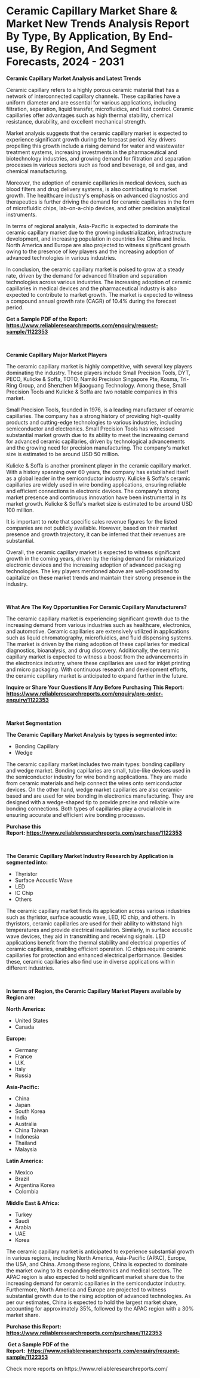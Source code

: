 <p><h1>Ceramic Capillary Market Share & Market New Trends Analysis Report By Type, By Application, By End-use, By Region, And Segment Forecasts, 2024 - 2031</h1></p><p><strong>Ceramic Capillary Market Analysis and Latest Trends</strong></p>
<p><p>Ceramic capillary refers to a highly porous ceramic material that has a network of interconnected capillary channels. These capillaries have a uniform diameter and are essential for various applications, including filtration, separation, liquid transfer, microfluidics, and fluid control. Ceramic capillaries offer advantages such as high thermal stability, chemical resistance, durability, and excellent mechanical strength.</p><p>Market analysis suggests that the ceramic capillary market is expected to experience significant growth during the forecast period. Key drivers propelling this growth include a rising demand for water and wastewater treatment systems, increasing investments in the pharmaceutical and biotechnology industries, and growing demand for filtration and separation processes in various sectors such as food and beverage, oil and gas, and chemical manufacturing.</p><p>Moreover, the adoption of ceramic capillaries in medical devices, such as blood filters and drug delivery systems, is also contributing to market growth. The healthcare industry's emphasis on advanced diagnostics and therapeutics is further driving the demand for ceramic capillaries in the form of microfluidic chips, lab-on-a-chip devices, and other precision analytical instruments.</p><p>In terms of regional analysis, Asia-Pacific is expected to dominate the ceramic capillary market due to the growing industrialization, infrastructure development, and increasing population in countries like China and India. North America and Europe are also projected to witness significant growth owing to the presence of key players and the increasing adoption of advanced technologies in various industries.</p><p>In conclusion, the ceramic capillary market is poised to grow at a steady rate, driven by the demand for advanced filtration and separation technologies across various industries. The increasing adoption of ceramic capillaries in medical devices and the pharmaceutical industry is also expected to contribute to market growth. The market is expected to witness a compound annual growth rate (CAGR) of 10.4% during the forecast period.</p></p>
<p><strong>Get a Sample PDF of the Report:&nbsp; <a href="https://www.reliableresearchreports.com/enquiry/request-sample/1122353">https://www.reliableresearchreports.com/enquiry/request-sample/1122353</a></strong></p>
<p>&nbsp;</p>
<p><strong>Ceramic Capillary Major Market Players</strong></p>
<p><p>The ceramic capillary market is highly competitive, with several key players dominating the industry. These players include Small Precision Tools, DYT, PECO, Kulicke & Soffa, TOTO, Namiki Precision Singapore Pte, Kosma, Tri-Ring Group, and Shenzhen Mijiaoguang Technology. Among these, Small Precision Tools and Kulicke & Soffa are two notable companies in this market.</p><p>Small Precision Tools, founded in 1976, is a leading manufacturer of ceramic capillaries. The company has a strong history of providing high-quality products and cutting-edge technologies to various industries, including semiconductor and electronics. Small Precision Tools has witnessed substantial market growth due to its ability to meet the increasing demand for advanced ceramic capillaries, driven by technological advancements and the growing need for precision manufacturing. The company's market size is estimated to be around USD 50 million.</p><p>Kulicke & Soffa is another prominent player in the ceramic capillary market. With a history spanning over 60 years, the company has established itself as a global leader in the semiconductor industry. Kulicke & Soffa's ceramic capillaries are widely used in wire bonding applications, ensuring reliable and efficient connections in electronic devices. The company's strong market presence and continuous innovation have been instrumental in its market growth. Kulicke & Soffa's market size is estimated to be around USD 100 million.</p><p>It is important to note that specific sales revenue figures for the listed companies are not publicly available. However, based on their market presence and growth trajectory, it can be inferred that their revenues are substantial.</p><p>Overall, the ceramic capillary market is expected to witness significant growth in the coming years, driven by the rising demand for miniaturized electronic devices and the increasing adoption of advanced packaging technologies. The key players mentioned above are well-positioned to capitalize on these market trends and maintain their strong presence in the industry.</p></p>
<p>&nbsp;</p>
<p><strong>What Are The Key Opportunities For Ceramic Capillary Manufacturers?</strong></p>
<p><p>The ceramic capillary market is experiencing significant growth due to the increasing demand from various industries such as healthcare, electronics, and automotive. Ceramic capillaries are extensively utilized in applications such as liquid chromatography, microfluidics, and fluid dispensing systems. The market is driven by the rising adoption of these capillaries for medical diagnostics, bioanalysis, and drug discovery. Additionally, the ceramic capillary market is expected to witness a boost from the advancements in the electronics industry, where these capillaries are used for inkjet printing and micro packaging. With continuous research and development efforts, the ceramic capillary market is anticipated to expand further in the future.</p></p>
<p><strong>Inquire or Share Your Questions If Any Before Purchasing This Report: <a href="https://www.reliableresearchreports.com/enquiry/pre-order-enquiry/1122353">https://www.reliableresearchreports.com/enquiry/pre-order-enquiry/1122353</a></strong></p>
<p>&nbsp;</p>
<p><strong>Market Segmentation</strong></p>
<p><strong>The Ceramic Capillary Market Analysis by types is segmented into:</strong></p>
<p><ul><li>Bonding Capillary</li><li>Wedge</li></ul></p>
<p><p>The ceramic capillary market includes two main types: bonding capillary and wedge market. Bonding capillaries are small, tube-like devices used in the semiconductor industry for wire bonding applications. They are made from ceramic materials and help connect the wires onto semiconductor devices. On the other hand, wedge market capillaries are also ceramic-based and are used for wire bonding in electronics manufacturing. They are designed with a wedge-shaped tip to provide precise and reliable wire bonding connections. Both types of capillaries play a crucial role in ensuring accurate and efficient wire bonding processes.</p></p>
<p><strong>Purchase this Report:&nbsp;<a href="https://www.reliableresearchreports.com/purchase/1122353">https://www.reliableresearchreports.com/purchase/1122353</a></strong></p>
<p>&nbsp;</p>
<p><strong>The Ceramic Capillary Market Industry Research by Application is segmented into:</strong></p>
<p><ul><li>Thyristor</li><li>Surface Acoustic Wave</li><li>LED</li><li>IC Chip</li><li>Others</li></ul></p>
<p><p>The ceramic capillary market finds its application across various industries such as thyristor, surface acoustic wave, LED, IC chip, and others. In thyristors, ceramic capillaries are used for their ability to withstand high temperatures and provide electrical insulation. Similarly, in surface acoustic wave devices, they aid in transmitting and receiving signals. LED applications benefit from the thermal stability and electrical properties of ceramic capillaries, enabling efficient operation. IC chips require ceramic capillaries for protection and enhanced electrical performance. Besides these, ceramic capillaries also find use in diverse applications within different industries.</p></p>
<p>&nbsp;</p>
<p><strong>In terms of Region, the Ceramic Capillary Market Players available by Region are:</strong></p>
<p>
    <p> <strong> North America: </strong>
        <ul>
            <li>United States</li>
            <li>Canada</li>
        </ul>
        </p> 
    <p> <strong> Europe: </strong>
        <ul>
            <li>Germany</li>
            <li>France</li>
            <li>U.K.</li>
            <li>Italy</li>
            <li>Russia</li>
        </ul>
        </p> 
    <p> <strong> Asia-Pacific: </strong>
        <ul>
            <li>China</li>
            <li>Japan</li>
            <li>South Korea</li>
            <li>India</li>
            <li>Australia</li>
            <li>China Taiwan</li>
            <li>Indonesia</li>
            <li>Thailand</li>
            <li>Malaysia</li>
        </ul>
        </p> 
    <p> <strong> Latin America: </strong>
        <ul>
            <li>Mexico</li>
            <li>Brazil</li>
            <li>Argentina Korea</li>
            <li>Colombia</li>
        </ul>
        </p> 
    <p> <strong> Middle East & Africa: </strong>
        <ul>
            <li>Turkey</li>
            <li>Saudi</li>
            <li>Arabia</li>
            <li>UAE</li>
            <li>Korea</li>
        </ul>
    </p>
    </p>
<p><p>The ceramic capillary market is anticipated to experience substantial growth in various regions, including North America, Asia-Pacific (APAC), Europe, the USA, and China. Among these regions, China is expected to dominate the market owing to its expanding electronics and medical sectors. The APAC region is also expected to hold significant market share due to the increasing demand for ceramic capillaries in the semiconductor industry. Furthermore, North America and Europe are projected to witness substantial growth due to the rising adoption of advanced technologies. As per our estimates, China is expected to hold the largest market share, accounting for approximately 35%, followed by the APAC region with a 30% market share.</p></p>
<p><strong>Purchase this Report: <a href="https://www.reliableresearchreports.com/purchase/1122353">https://www.reliableresearchreports.com/purchase/1122353</a></strong></p>
<p>&nbsp;<strong>Get a Sample PDF of the Report:&nbsp;&nbsp;<a href="https://www.reliableresearchreports.com/enquiry/request-sample/1122353">https://www.reliableresearchreports.com/enquiry/request-sample/1122353</a></strong></p>
<p><strong></strong></p>
<p>Check more reports on https://www.reliableresearchreports.com/</p>